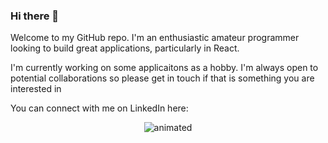 ### Hi there 👋
Welcome to my GitHub repo. I'm an enthusiastic amateur programmer looking to build great applications, particularly in React.

I'm currently working on some applicaitons as a hobby. I'm always open to potential collaborations so please get in touch if that is something you are interested in

You can connect with me on LinkedIn here:


<p align="center">
<img src=![giphy](https://user-images.githubusercontent.com/116954089/224168008-1684aa6c-96b7-4eed-abf6-fe1c360b29e6.gif) alt="animated" />
</p>

<!--
**AvocadoCoding/AvocadoCoding** is a ✨ _special_ ✨ repository because its `README.md` (this file) appears on your GitHub profile.

Here are some ideas to get you started:

- 🔭 I’m currently working on ...
- 🌱 I’m currently learning ...
- 👯 I’m looking to collaborate on ...
- 🤔 I’m looking for help with ...
- 💬 Ask me about ...
- 📫 How to reach me: ...
- 😄 Pronouns: ...
- ⚡ Fun fact: ...
-->

